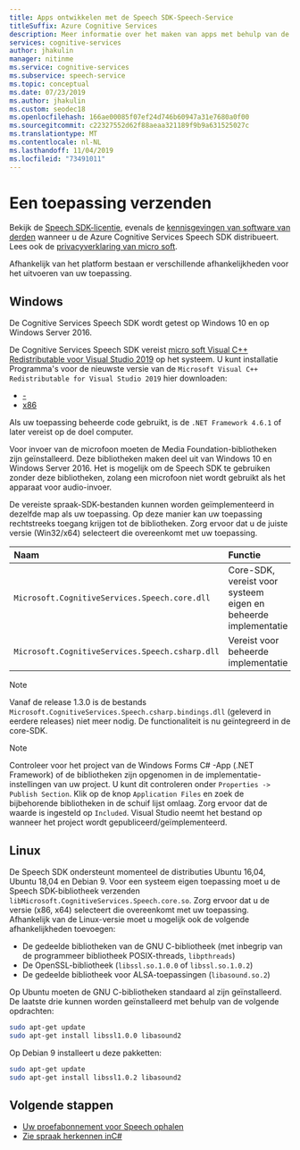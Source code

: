```yaml
---
title: Apps ontwikkelen met de Speech SDK-Speech-Service
titleSuffix: Azure Cognitive Services
description: Meer informatie over het maken van apps met behulp van de Speech SDK.
services: cognitive-services
author: jhakulin
manager: nitinme
ms.service: cognitive-services
ms.subservice: speech-service
ms.topic: conceptual
ms.date: 07/23/2019
ms.author: jhakulin
ms.custom: seodec18
ms.openlocfilehash: 166ae00085f07ef24d746b60947a31e7680a0f00
ms.sourcegitcommit: c22327552d62f88aeaa321189f9b9a631525027c
ms.translationtype: MT
ms.contentlocale: nl-NL
ms.lasthandoff: 11/04/2019
ms.locfileid: "73491011"
---
```

# <a name="ship-an-application"></a>Een toepassing verzenden

Bekijk de [Speech SDK-licentie](https://aka.ms/csspeech/license201809), evenals de [kennisgevingen van software van derden](https://csspeechstorage.blob.core.windows.net/drop/1.0.0/ThirdPartyNotices.html) wanneer u de Azure Cognitive Services Speech SDK distribueert. Lees ook de [privacyverklaring van micro soft](https://aka.ms/csspeech/privacy).

Afhankelijk van het platform bestaan er verschillende afhankelijkheden voor het uitvoeren van uw toepassing.

## <a name="windows"></a>Windows

De Cognitive Services Speech SDK wordt getest op Windows 10 en op Windows Server 2016.

De Cognitive Services Speech SDK vereist [micro soft Visual C++ Redistributable voor Visual Studio 2019](https://support.microsoft.com/help/2977003/the-latest-supported-visual-c-downloads) op het systeem. U kunt installatie Programma's voor de nieuwste versie van de `Microsoft Visual C++ Redistributable for Visual Studio 2019` hier downloaden:

- [-](https://aka.ms/vs/16/release/vc_redist.x86.exe)
- [x86](https://aka.ms/vs/16/release/vc_redist.x64.exe)

Als uw toepassing beheerde code gebruikt, is de `.NET Framework 4.6.1` of later vereist op de doel computer.

Voor invoer van de microfoon moeten de Media Foundation-bibliotheken zijn geïnstalleerd. Deze bibliotheken maken deel uit van Windows 10 en Windows Server 2016. Het is mogelijk om de Speech SDK te gebruiken zonder deze bibliotheken, zolang een microfoon niet wordt gebruikt als het apparaat voor audio-invoer.

De vereiste spraak-SDK-bestanden kunnen worden geïmplementeerd in dezelfde map als uw toepassing. Op deze manier kan uw toepassing rechtstreeks toegang krijgen tot de bibliotheken. Zorg ervoor dat u de juiste versie (Win32/x64) selecteert die overeenkomt met uw toepassing.

| Naam | Functie
|:-----|:----|
| `Microsoft.CognitiveServices.Speech.core.dll` | Core-SDK, vereist voor systeem eigen en beheerde implementatie
| `Microsoft.CognitiveServices.Speech.csharp.dll` | Vereist voor beheerde implementatie

>[!NOTE]
> Vanaf de release 1.3.0 is de bestands `Microsoft.CognitiveServices.Speech.csharp.bindings.dll` (geleverd in eerdere releases) niet meer nodig. De functionaliteit is nu geïntegreerd in de core-SDK.

>[!NOTE]
> Controleer voor het project van de Windows Forms C# -App (.NET Framework) of de bibliotheken zijn opgenomen in de implementatie-instellingen van uw project. U kunt dit controleren onder `Properties -> Publish Section`. Klik op de knop `Application Files` en zoek de bijbehorende bibliotheken in de schuif lijst omlaag. Zorg ervoor dat de waarde is ingesteld op `Included`. Visual Studio neemt het bestand op wanneer het project wordt gepubliceerd/geïmplementeerd.

## <a name="linux"></a>Linux

De Speech SDK ondersteunt momenteel de distributies Ubuntu 16,04, Ubuntu 18,04 en Debian 9.
Voor een systeem eigen toepassing moet u de Speech SDK-bibliotheek verzenden `libMicrosoft.CognitiveServices.Speech.core.so`.
Zorg ervoor dat u de versie (x86, x64) selecteert die overeenkomt met uw toepassing. Afhankelijk van de Linux-versie moet u mogelijk ook de volgende afhankelijkheden toevoegen:

* De gedeelde bibliotheken van de GNU C-bibliotheek (met inbegrip van de programmeer bibliotheek POSIX-threads, `libpthreads`)
* De OpenSSL-bibliotheek (`libssl.so.1.0.0` of `libssl.so.1.0.2`)
* De gedeelde bibliotheek voor ALSA-toepassingen (`libasound.so.2`)

Op Ubuntu moeten de GNU C-bibliotheken standaard al zijn geïnstalleerd. De laatste drie kunnen worden geïnstalleerd met behulp van de volgende opdrachten:

```sh
sudo apt-get update
sudo apt-get install libssl1.0.0 libasound2
```

Op Debian 9 installeert u deze pakketten:

```sh
sudo apt-get update
sudo apt-get install libssl1.0.2 libasound2
```

## <a name="next-steps"></a>Volgende stappen

* [Uw proefabonnement voor Speech ophalen](https://azure.microsoft.com/try/cognitive-services/)
* [Zie spraak herkennen inC#](~/articles/cognitive-services/Speech-Service/quickstarts/speech-to-text-from-microphone.md?pivots=programming-language-csharp&tabs=dotnet)
